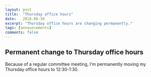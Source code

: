 ```yaml
---
layout: post
title:  "Thursday office hours"
date:   2018-08-30
excerpt: "Thursday office hours are changing permanently."
tags: [announcements]
comments: false
---
```


## Permanent change to Thursday office hours

Because of a regular committee meeting, I'm permanently moving my Thursday office hours to 12:30-1:30.